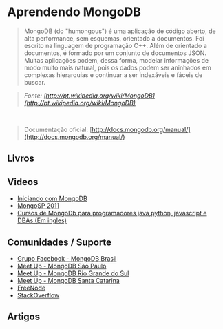 # Aprendendo MongoDB

> MongoDB (do "humongous") é uma aplicação de código aberto, de alta performance, sem esquemas, orientado a documentos. Foi escrito na linguagem de programação C++. Além de orientado a documentos, é formado por um conjunto de documentos JSON. Muitas aplicações podem, dessa forma, modelar informações de modo muito mais natural, pois os dados podem ser aninhados em complexas hierarquias e continuar a ser indexáveis e fáceis de buscar.

> *Fonte: [http://pt.wikipedia.org/wiki/MongoDB](http://pt.wikipedia.org/wiki/MongoDB)*

<br>

> Documentação oficial: [http://docs.mongodb.org/manual/](http://docs.mongodb.org/manual/)

## Livros

## Videos
* [Iniciando com MongoDB](http://www.youtube.com/watch?v=Ff4_DNKKPeo)
* [MongoSP 2011](http://www.youtube.com/watch?v=grkJ2r3eS2Y&list=PL59D2C306E7F7E9FB)
* [Cursos de MongoDb para programadores java,python, javascript e DBAs (Em ingles)  ](https://university.mongodb.com//)

## Comunidades / Suporte
* [Grupo Facebook - MongoDB Brasil](https://www.facebook.com/groups/mongodbbrasil/)
* [Meet Up - MongoDB São Paulo](http://www.meetup.com/SP-MongoDB/)
* [Meet Up - MongoDB Rio Grande do Sul](http://www.meetup.com/Rio-Grande-do-Sul-MongoDB-User-Group/)
* [Meet Up - MongoDB Santa Catarina](http://www.meetup.com/Santa-Catarina-MongoDB-User-Group/)
* [FreeNode](http://webchat.freenode.net/?channels=mongodb)
* [StackOverflow](http://stackoverflow.com/questions/tagged/mongodb)

## Artigos
